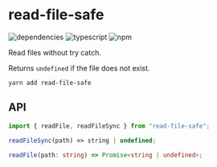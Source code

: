 # read-file-safe
![dependencies](https://img.shields.io/david/safe-read-file)
![typescript](https://img.shields.io/github/languages/top/bconnorwhite/safe-read-file)
![npm](https://img.shields.io/npm/v/safe-read-file)

Read files without try catch.

Returns `undefined` if the file does not exist.

```
yarn add read-file-safe
```

## API
```ts
import { readFile, readFileSync } from "read-file-safe";

readFileSync(path) => string | undefined;

readFile(path: string) => Promise<string | undefined>;
```

